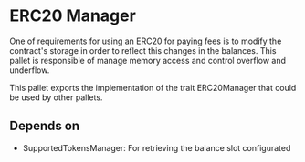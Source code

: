 # ERC20 Manager

One of requirements for using an ERC20 for paying fees is to modify the contract's storage in order to reflect this changes in the balances. This pallet is responsible of manage memory access and control overflow and underflow.

This pallet exports the implementation of the trait ERC20Manager that could be used by other pallets.

## Depends on

- SupportedTokensManager: For retrieving the balance slot configurated
